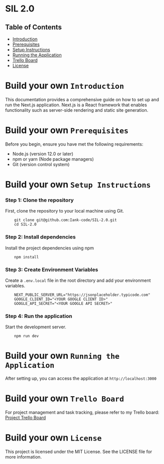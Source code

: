 # SIL 2.0

## Table of Contents

- [Introduction](#build-your-own-introduction)
- [Prerequisites](#build-your-own-prerequisites)
- [Setup Instructions](#build-your-own-setup-instructions)
- [Running the Application](#build-your-own-running-the-application)
- [Trello Board](#build-your-own-trello-board)
- [License](#build-your-own-license)

# Build your own `Introduction`

This documentation provides a comprehensive guide on how to set up and run the Next.js application. Next.js is a React framework that enables functionality such as server-side rendering and static site generation.

# Build your own `Prerequisites`

Before you begin, ensure you have met the following requirements:

- Node.js (version 12.0 or later)
- npm or yarn (Node package managers)
- Git (version control system)

# Build your own `Setup Instructions`

### Step 1: Clone the repository

First, clone the repository to your local machine using Git.

        git clone git@github.com:Iank-code/SIL-2.0.git
        cd SIL-2.0

### Step 2: Install dependencies

Install the project dependencies using npm

        npm install

### Step 3: Create Environment Variables

Create a `.env.local` file in the root directory and add your environment variables.

        NEXT_PUBLIC_SERVER_URL="https://jsonplaceholder.typicode.com"
        GOOGLE_CLIENT_ID="<YOUR GOOGLE CLIENT ID>"
        GOOGLE_API_SECRET="<YOUR GOOGLE API SECRET>"

### Step 4: Run the application

Start the development server.

        npm run dev

# Build your own `Running the Application`

After setting up, you can access the application at `http://localhost:3000`

# Build your own `Trello Board`

For project management and task tracking, please refer to my Trello board: [Project Trello Board](https://trello.com/b/GgF8qU5t/savannah-informatics-frontend-developer)

# Build your own `License`

This project is licensed under the MIT License. See the LICENSE file for more information.
